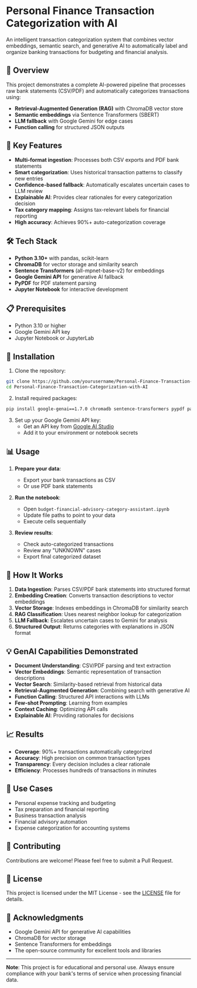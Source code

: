 # Personal Finance Transaction Categorization with AI

An intelligent transaction categorization system that combines vector embeddings, semantic search, and generative AI to automatically label and organize banking transactions for budgeting and financial analysis.

## 🎯 Overview

This project demonstrates a complete AI-powered pipeline that processes raw bank statements (CSV/PDF) and automatically categorizes transactions using:

- **Retrieval-Augmented Generation (RAG)** with ChromaDB vector store
- **Semantic embeddings** via Sentence Transformers (SBERT)
- **LLM fallback** with Google Gemini for edge cases
- **Function calling** for structured JSON outputs

## 🚀 Key Features

- **Multi-format ingestion**: Processes both CSV exports and PDF bank statements
- **Smart categorization**: Uses historical transaction patterns to classify new entries
- **Confidence-based fallback**: Automatically escalates uncertain cases to LLM review
- **Explainable AI**: Provides clear rationales for every categorization decision
- **Tax category mapping**: Assigns tax-relevant labels for financial reporting
- **High accuracy**: Achieves 90%+ auto-categorization coverage

## 🛠 Tech Stack

- **Python 3.10+** with pandas, scikit-learn
- **ChromaDB** for vector storage and similarity search
- **Sentence Transformers** (all-mpnet-base-v2) for embeddings
- **Google Gemini API** for generative AI fallback
- **PyPDF** for PDF statement parsing
- **Jupyter Notebook** for interactive development

## 📋 Prerequisites

- Python 3.10 or higher
- Google Gemini API key
- Jupyter Notebook or JupyterLab

## 🔧 Installation

1. Clone the repository:
```bash
git clone https://github.com/yourusername/Personal-Finance-Transaction-Categorization-with-AI.git
cd Personal-Finance-Transaction-Categorization-with-AI
```

2. Install required packages:
```bash
pip install google-genai==1.7.0 chromadb sentence-transformers pypdf pandas numpy matplotlib tqdm
```

3. Set up your Google Gemini API key:
   - Get an API key from [Google AI Studio](https://makersuite.google.com/app/apikey)
   - Add it to your environment or notebook secrets

## 📊 Usage

1. **Prepare your data**: 
   - Export your bank transactions as CSV
   - Or use PDF bank statements

2. **Run the notebook**:
   - Open `budget-financial-advisory-category-assistant.ipynb`
   - Update file paths to point to your data
   - Execute cells sequentially

3. **Review results**:
   - Check auto-categorized transactions
   - Review any "UNKNOWN" cases
   - Export final categorized dataset

## 🔄 How It Works

1. **Data Ingestion**: Parses CSV/PDF bank statements into structured format
2. **Embedding Creation**: Converts transaction descriptions to vector embeddings
3. **Vector Storage**: Indexes embeddings in ChromaDB for similarity search
4. **RAG Classification**: Uses nearest neighbor lookup for categorization
5. **LLM Fallback**: Escalates uncertain cases to Gemini for analysis
6. **Structured Output**: Returns categories with explanations in JSON format

## 💡 GenAI Capabilities Demonstrated

- **Document Understanding**: CSV/PDF parsing and text extraction
- **Vector Embeddings**: Semantic representation of transaction descriptions
- **Vector Search**: Similarity-based retrieval from historical data
- **Retrieval-Augmented Generation**: Combining search with generative AI
- **Function Calling**: Structured API interactions with LLMs
- **Few-shot Prompting**: Learning from examples
- **Context Caching**: Optimizing API calls
- **Explainable AI**: Providing rationales for decisions

## 📈 Results

- **Coverage**: 90%+ transactions automatically categorized
- **Accuracy**: High precision on common transaction types
- **Transparency**: Every decision includes a clear rationale
- **Efficiency**: Processes hundreds of transactions in minutes

## 🎯 Use Cases

- Personal expense tracking and budgeting
- Tax preparation and financial reporting
- Business transaction analysis
- Financial advisory automation
- Expense categorization for accounting systems

## 🤝 Contributing

Contributions are welcome! Please feel free to submit a Pull Request.

## 📄 License

This project is licensed under the MIT License - see the [LICENSE](LICENSE) file for details.

## 🙏 Acknowledgments

- Google Gemini API for generative AI capabilities
- ChromaDB for vector storage
- Sentence Transformers for embeddings
- The open-source community for excellent tools and libraries

---

**Note**: This project is for educational and personal use. Always ensure compliance with your bank's terms of service when processing financial data.
